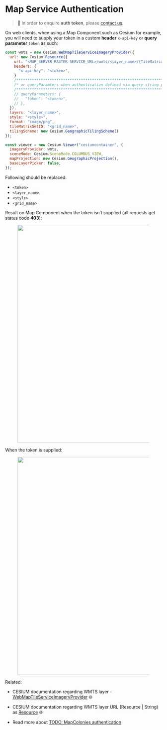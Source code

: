 # Map Service Authentication

> :information_desk_person: In order to enquire **auth token**, please [contact us](/classified/contact_us.md).

On web clients, when using a Map Component such as Cesium for example, you will need to supply your token in a custom **header** `x-api-key` or **query parameter** `token` as such:

```javascript
const wmts = new Cesium.WebMapTileServiceImageryProvider({
  url: new Cesium.Resource({
    url: "<MAP_SERVER-RASTER-SERVICE_URL>/wmts/<layer_name>/{TileMatrixSet}/{TileMatrix}/{TileCol}/{TileRow}.png",
    headers: {
      "x-api-key": "<token>",
    }
    /*************************************************************************/
    /* or queryParamters when authentication defined via query string params */
    /*************************************************************************/
    // queryParameters: {
    //   "token": "<token>",
    // },
  }),
  layers: "<layer_name>",
  style: "<style>",
  format: "image/png",
  tileMatrixSetID: "<grid_name>",
  tilingScheme: new Cesium.GeographicTilingScheme()
});

const viewer = new Cesium.Viewer("cesiumcontainer", {
  imageryProvider: wmts,
  sceneMode: Cesium.SceneMode.COLUMBUS_VIEW,
  mapProjection: new Cesium.GeographicProjection(),
  baseLayerPicker: false,
});
```
Following should be replaced:
- `<token>`
- `<layer_name>`
- `<style>`
- `<grid_name>`

Result on Map Component when the token isn’t supplied (all requests get status code **403**):
<figure>
    <img src="./assets/images/mapproxy_cesium_no_token.png" width=700>
</figure>

When the token is supplied:
<figure>
    <img src="./assets/images/mapproxy_cesium_with_token.png" width=700>
</figure>

Related: <br/>
- CESIUM documentation regarding WMTS layer - [WebMapTileServiceImageryProvider](https://cesium.com/learn/cesiumjs/ref-doc/WebMapTileServiceImageryProvider.html?classFilter=We) :globe_with_meridians:

- CESIUM documentation regarding WMTS layer URL (Resource | String) as [Resource](https://cesium.com/learn/cesiumjs/ref-doc/Resource.html) :globe_with_meridians:

- Read more about [TODO: MapColonies authentication](LINK) 